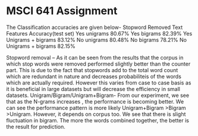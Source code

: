 # MSCI 641 Assignment

The Classification accuracies are given below-
Stopword Removed	Text Features	Accuracy(test set)
Yes	unigrams	80.67%
Yes	bigrams	82.39%
Yes	Unigrams + bigrams	83.12%
No	unigrams	80.48%
No	bigrams	78.21%
No	Unigrams + bigrams	82.15%

Stopword removal – As it can be seen from the results that the corpus in which stop words were removed performed slightly better than the counter part. This is due to the fact that stopwords add to the total word count which are redundant in nature and decreases probabiliteis of the words which are actually required. However this varies from case to case basis as it is beneficial in large datasets but will decrease the efficiency in small datasets.
Unigram/Bigram/Unigram+Bigram-  From our experiment, we see that as the N-grams increases , the performance is becoming better. We can see the performance pattern is more likely Unigram+Bigram >Bigram >Unigram. However, it depends on corpus too. We see that there is slight fluctuation in bigram. The more the words combined together, the better is the result for prediction.
